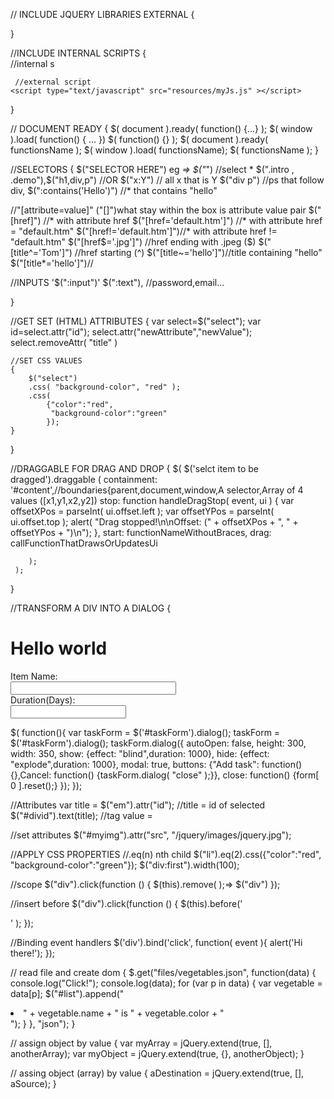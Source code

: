 // INCLUDE JQUERY LIBRARIES EXTERNAL
{
<script type = "text/javascript" src = "http://ajax.googleapis.com/ajax/libs/jquery/2.1.3/jquery.min.js"></script>
<script type = "text/javascript" src = "resources/jquery.min.js"></script>
}

//INCLUDE INTERNAL SCRIPTS
{		
	//internal s
      <script type = "text/javascript">
         $(document).ready(function(){document.write("Hello, World from the other side !");});
      </script> 
	 
	 //external script
	<script type="text/javascript" src="resources/myJs.js" ></script>
}

// DOCUMENT READY
{
	$( document ).ready( function() {...} );
	$( window ).load( function() { ... })
	$( function() {} );
	$( document ).ready( functionsName );
	$( window ).load( functionsName);
	$( functionsName );
}	

//SELECTORS
{
$("SELECTOR HERE") 	eg *=> $("*") //select *
$(".intro , .demo"),$("h1,div,p") //OR
$("x:Y") // all x that is Y
$("div p") 	//ps that follow div, 
$(":contains('Hello')")  //* that contains "hello"

//"[attribute=value]" ("[]")what stay within the box is attribute value pair
$("[href]") 		//* with attribute href
$("[href='default.htm']") //* with attribute href = "default.htm"
$("[href!='default.htm']")//* with attribute href != "default.htm"
$("[href$='.jpg']") //href ending with .jpeg ($)
$("[title^='Tom']") //href starting (^)
$("[title~='hello']")//title containing "hello"
$("[title*='hello']")//

//INPUTS '$(":input")'
$(":text"), //password,email...

}
	
//GET SET (HTML) ATTRIBUTES
{
	var select=$("select");
	var id=select.attr("id");
	select.attr("newAttribute","newValue");
	select.removeAttr( "title" )



	//SET CSS VALUES
	{
		$("select")
		.css( "background-color", "red" );
		.css(
			{"color":"red",
			 "background-color":"green"
			});
	}

}

//DRAGGABLE FOR DRAG AND DROP
{
	<script type="text/javascript" src="http://ajax.googleapis.com/ajax/libs/jquery/1.5.0/jquery.min.js"></script>
	<script type="text/javascript" src="http://ajax.googleapis.com/ajax/libs/jqueryui/1.8.9/jquery-ui.min.js"></script>
	$(
		$('selct item to be dragged').draggable
		(
			containment: '#content',//boundaries{parent,document,window,A selector,Array of 4 values ([x1,y1,x2,y2])
			stop:  function handleDragStop( event, ui ) {
			  var offsetXPos = parseInt( ui.offset.left );
			  var offsetYPos = parseInt( ui.offset.top );
			  alert( "Drag stopped!\n\nOffset: (" + offsetXPos + ", " + offsetYPos + ")\n");
			},
			start: functionNameWithoutBraces,
			drag:  callFunctionThatDrawsOrUpdatesUi
				
		);
	 );
}


//TRANSFORM A DIV INTO A DIALOG
{
<body>
	<div id = "helloWorldDiv"><h1>Hello world</h1></div>
	<div id="taskForm" title="Task form">
	  <form>
      	Item Name:<br> 
        <input id="taskName" type="text" value="" size="30"/><br> 
        Duration(Days):<br> 
        <input type="text" id="duration"><br> 
      </form>
      </div>	
</body>
$( function(){
		<!-- document.write("one of the functions called onload!"); -->
		var taskForm = $('#taskForm').dialog();
		taskForm = $('#taskForm').dialog();					   
			   taskForm.dialog({
				  autoOpen: false,
				  height: 300,
				  width: 350,
				  show: {effect: "blind",duration: 1000},
				  hide: {effect: "explode",duration: 1000},
				  modal: true,
				  buttons: {"Add task": function(){},Cancel: function() {taskForm.dialog( "close" );}},
				  close: function() {form[ 0 ].reset();}
				});
	});

 //Attributes 
 var title = $("em").attr("id");  //title = id of selected
$("#divid").text(title);			//tag value =

//set attributes
$("#myimg").attr("src", "/jquery/images/jquery.jpg");



//APPLY CSS PROPERTIES
//.eq(n) nth child
$("li").eq(2).css({"color":"red", "background-color":"green"});
$("div:first").width(100);

//scope
$("div").click(function () {
   $(this).remove( );=> $("div")
});


//insert before
$("div").click(function () {
	$(this).before('<div class="div"></div>' );
});

//Binding event handlers
$('div').bind('click', function( event ){
   alert('Hi there!');
});


// read file and create dom
{
	$.get("files/vegetables.json", function(data) {
		console.log("Click!");
		console.log(data);
		for (var p in data) {
			var vegetable = data[p];
			$("#list").append("<li>" + vegetable.name + " is " + vegetable.color + "</li>");
		}
	}, "json");
}

// assign object by value
{
	var myArray  = jQuery.extend(true, [], anotherArray);
	var myObject = jQuery.extend(true, {}, anotherObject);
}

// assing object (array) by value
{
	aDestination = jQuery.extend(true, [], aSource);
}

